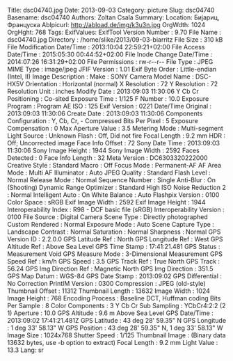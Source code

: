 Title: dsc04740.jpg
Date: 2013-09-03
Category: picture
Slug: dsc04740
Basename: dsc04740
Authors: Zoltan Csala
Summary:
Location: Бијариц, Француска
Ablpicurl: http://abload.de/img/k3u3n.jpg
OrgWdth: 1024
OrgHght: 768
Tags:
ExifValues: ExifTool Version Number : 9.70
            File Name : dsc04740.jpg
            Directory : /home/slike/2013/09-03-biarritz
            File Size : 310 kB
            File Modification Date/Time : 2013:10:04 22:59:21+02:00
            File Access Date/Time : 2015:05:30 00:44:52+02:00
            File Inode Change Date/Time : 2014:07:26 16:31:29+02:00
            File Permissions : rw-r--r--
            File Type : JPEG
            MIME Type : image/jpeg
            JFIF Version : 1.01
            Exif Byte Order : Little-endian (Intel, II)
            Image Description :
            Make : SONY
            Camera Model Name : DSC-HX5V
            Orientation : Horizontal (normal)
            X Resolution : 72
            Y Resolution : 72
            Resolution Unit : inches
            Modify Date : 2013:09:03 11:30:06
            Y Cb Cr Positioning : Co-sited
            Exposure Time : 1/125
            F Number : 10.0
            Exposure Program : Program AE
            ISO : 125
            Exif Version : 0221
            Date/Time Original : 2013:09:03 11:30:06
            Create Date : 2013:09:03 11:30:06
            Components Configuration : Y, Cb, Cr, -
            Compressed Bits Per Pixel : 5
            Exposure Compensation : 0
            Max Aperture Value : 3.5
            Metering Mode : Multi-segment
            Light Source : Unknown
            Flash : Off, Did not fire
            Focal Length : 9.2 mm
            HDR : Off; Uncorrected image
            Face Info Offset : 72
            Sony Date Time : 2013:09:03 11:30:06
            Sony Image Height : 1944
            Sony Image Width : 2592
            Faces Detected : 0
            Face Info Length : 32
            Meta Version : DC6303320222000
            Creative Style : Standard
            Macro : Off
            Focus Mode : Permanent-AF
            AF Area Mode : Multi
            AF Illuminator : Auto
            JPEG Quality : Standard
            Flash Level : Normal
            Release Mode : Normal
            Sequence Number : Single
            Anti-Blur : On (Shooting)
            Dynamic Range Optimizer : Standard
            High ISO Noise Reduction 2 : Normal
            Intelligent Auto : On
            White Balance : Auto
            Flashpix Version : 0100
            Color Space : sRGB
            Exif Image Width : 2592
            Exif Image Height : 1944
            Interoperability Index : R98 - DCF basic file (sRGB)
            Interoperability Version : 0100
            File Source : Digital Camera
            Scene Type : Directly photographed
            Custom Rendered : Normal
            Exposure Mode : Auto
            Scene Capture Type : Landscape
            Contrast : Normal
            Saturation : Normal
            Sharpness : Normal
            GPS Version ID : 2.2.0.0
            GPS Latitude Ref : North
            GPS Longitude Ref : West
            GPS Altitude Ref : Above Sea Level
            GPS Time Stamp : 17:41:21.481
            GPS Status : Measurement Void
            GPS Measure Mode : 3-Dimensional Measurement
            GPS Speed Ref : km/h
            GPS Speed : 3.5
            GPS Track Ref : True North
            GPS Track : 56.24
            GPS Img Direction Ref : Magnetic North
            GPS Img Direction : 351.5
            GPS Map Datum : WGS-84
            GPS Date Stamp : 2013:09:02
            GPS Differential : No Correction
            PrintIM Version : 0300
            Compression : JPEG (old-style)
            Thumbnail Offset : 11312
            Thumbnail Length : 13632
            Image Width : 1024
            Image Height : 768
            Encoding Process : Baseline DCT, Huffman coding
            Bits Per Sample : 8
            Color Components : 3
            Y Cb Cr Sub Sampling : YCbCr4:2:2 (2 1)
            Aperture : 10.0
            GPS Altitude : 9.6 m Above Sea Level
            GPS Date/Time : 2013:09:02 17:41:21.481Z
            GPS Latitude : 43 deg 28' 59.35" N
            GPS Longitude : 1 deg 33' 58.13" W
            GPS Position : 43 deg 28' 59.35" N, 1 deg 33' 58.13" W
            Image Size : 1024x768
            Shutter Speed : 1/125
            Thumbnail Image : (Binary data 13632 bytes, use -b option to extract)
            Focal Length : 9.2 mm
            Light Value : 13.3
Lang: sr

